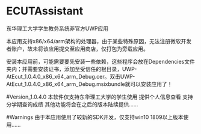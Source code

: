 # ECUTAssistant
东华理工大学学生教务系统非官方UWP应用

本应用支持x86/x64/arm架构的处理器，由于某些特殊原因，无法注册微软开发者账户，故未将该应用提交至应用商店，仅打包为旁载应用。

安装本应用前，可能需要要先安装一些依赖，这些程序会放在Dependencies文件夹内；并需要安装证书，添加至受信任的根目录，UWP-AtEcut_1.0.4.0_x86_x64_arm_Debug.cer。双击UWP-AtEcut_1.0.4.0_x86_x64_arm_Debug.msixbundle就可以安装应用了！

#Version_1.0.4.0
本软件仅支持东华理工大学的学生使用
提供个人信息查看
支持分学期查询成绩
其他功能将会在之后的版本陆续提供……

#Warnings
由于本应用使用了较新的SDK开发，仅支持win10 1809以上版本使用……
